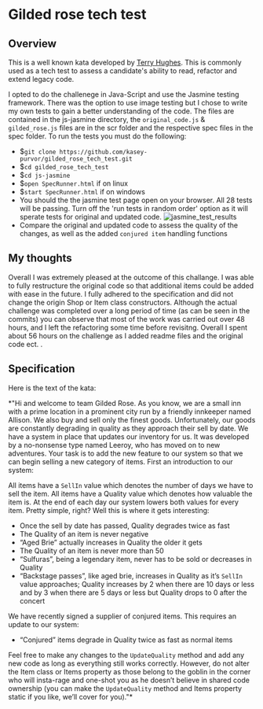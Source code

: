 # Gilded rose tech test
## Overview
This is a well known kata developed by [Terry Hughes](http://iamnotmyself.com/2011/02/13/refactor-this-the-gilded-rose-kata/). This is commonly used as a tech test to assess a candidate's ability to read, refactor and extend legacy code.

I opted to do the challenege in Java-Script and use the Jasmine testing framework. There was the option to use image testing but I chose to write my own tests to gain a better understanding of the code. 
The files are contained in the js-jasmine directory, the `original_code.js` & `gilded_rose.js` files are in the scr folder and the respective spec files in the spec folder. To run the tests you must do the following: 

- $`git clone https://github.com/kasey-purvor/gilded_rose_tech_test.git`
- $`cd gilded_rose_tech_test`
- $`cd js-jasmine`
- $`open SpecRunner.html` if on linux
- $`start SpecRunner.html` if on windows
- You should the the jasmine test page open on your browser. All 28 tests will be passing. Turn off the 'run tests in random order' option as it will sperate tests for original and updated code. 
![jasmine_test_results](https://user-images.githubusercontent.com/67878899/117170516-012e3c00-adc2-11eb-9f58-773c4b8d27a7.png)
- Compare the original and updated code to assess the quality of the changes, as well as the added `conjured item` handling functions

## My thoughts
Overall I was extremely pleased at the outcome of this challange. I was able to fully restructure the original code so that additional items could be added with ease in the future. I fully adhered to the specification and did not change the origin Shop or Item class constructors. 
Although the actual challenge was completed over a long period of time (as can be seen in the commits) you can observe that most of the work was carried out over 48 hours, and I left the refactoring some time before revisitng. Overall I spent about 56 hours on the challenge as I added readme files and the original code ect. . 

## Specification 
Here is the text of the kata:

*"Hi and welcome to team Gilded Rose. As you know, we are a small inn with a prime location in a prominent city run by a friendly innkeeper named Allison. We also buy and sell only the finest goods. Unfortunately, our goods are constantly degrading in quality as they approach their sell by date. We have a system in place that updates our inventory for us. It was developed by a no-nonsense type named Leeroy, who has moved on to new adventures. Your task is to add the new feature to our system so that we can begin selling a new category of items. First an introduction to our system:

All items have a `SellIn` value which denotes the number of days we have to sell the item. All items have a Quality value which denotes how valuable the item is. At the end of each day our system lowers both values for every item. Pretty simple, right? Well this is where it gets interesting:

- Once the sell by date has passed, Quality degrades twice as fast
- The Quality of an item is never negative
- “Aged Brie” actually increases in Quality the older it gets
- The Quality of an item is never more than 50
- “Sulfuras”, being a legendary item, never has to be sold or decreases in Quality
- “Backstage passes”, like aged brie, increases in Quality as it’s `SellIn` value approaches; Quality increases by 2 when there are 10 days or less and by 3 when there are 5 days or less but Quality drops to 0 after the concert

We have recently signed a supplier of conjured items. This requires an update to our system:

* “Conjured” items degrade in Quality twice as fast as normal items

Feel free to make any changes to the `UpdateQuality` method and add any new code as long as everything still works correctly. However, do not alter the Item class or Items property as those belong to the goblin in the corner who will insta-rage and one-shot you as he doesn’t believe in shared code ownership (you can make the `UpdateQuality` method and Items property static if you like, we’ll cover for you)."*
